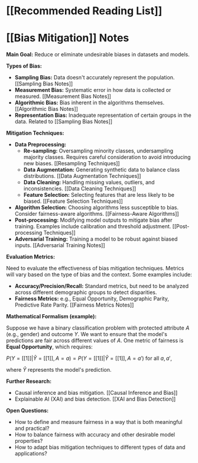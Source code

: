 # [[Recommended Reading List]]
# [[Bias Mitigation]] Notes

**Main Goal:** Reduce or eliminate undesirable biases in datasets and models.

**Types of Bias:**

* **Sampling Bias:**  Data doesn't accurately represent the population.  [[Sampling Bias Notes]]
* **Measurement Bias:**  Systematic error in how data is collected or measured. [[Measurement Bias Notes]]
* **Algorithmic Bias:** Bias inherent in the algorithms themselves. [[Algorithmic Bias Notes]]
* **Representation Bias:**  Inadequate representation of certain groups in the data.  Related to [[Sampling Bias Notes]]


**Mitigation Techniques:**

* **Data Preprocessing:**
    * **Re-sampling:** Oversampling minority classes, undersampling majority classes.  Requires careful consideration to avoid introducing new biases. [[Resampling Techniques]]
    * **Data Augmentation:**  Generating synthetic data to balance class distributions. [[Data Augmentation Techniques]]
    * **Data Cleaning:** Handling missing values, outliers, and inconsistencies. [[Data Cleaning Techniques]]
    * **Feature Selection:** Selecting features that are less likely to be biased. [[Feature Selection Techniques]]
* **Algorithm Selection:** Choosing algorithms less susceptible to bias.  Consider fairness-aware algorithms. [[Fairness-Aware Algorithms]]
* **Post-processing:**  Modifying model outputs to mitigate bias after training.  Examples include calibration and threshold adjustment. [[Post-processing Techniques]]
* **Adversarial Training:** Training a model to be robust against biased inputs. [[Adversarial Training Notes]]

**Evaluation Metrics:**

Need to evaluate the effectiveness of bias mitigation techniques. Metrics will vary based on the type of bias and the context.  Some examples include:

* **Accuracy/Precision/Recall:**  Standard metrics, but need to be analyzed across different demographic groups to detect disparities.
* **Fairness Metrics:**  e.g., Equal Opportunity, Demographic Parity, Predictive Rate Parity. [[Fairness Metrics Notes]]

**Mathematical Formalism (example):**

Suppose we have a binary classification problem with protected attribute $A$ (e.g., gender) and outcome $Y$.  We want to ensure that the model's predictions are fair across different values of $A$.  One metric of fairness is **Equal Opportunity**, which requires:

$P(Y = [[1]] | \hat{Y} = [[1]], A = a) = P(Y = [[1]] | \hat{Y} = [[1]], A = a')$  for all $a, a'$,

where $\hat{Y}$ represents the model's prediction.


**Further Research:**

* Causal inference and bias mitigation. [[Causal Inference and Bias]]
* Explainable AI (XAI) and bias detection. [[XAI and Bias Detection]]


**Open Questions:**

* How to define and measure fairness in a way that is both meaningful and practical?
* How to balance fairness with accuracy and other desirable model properties?
* How to adapt bias mitigation techniques to different types of data and applications?


